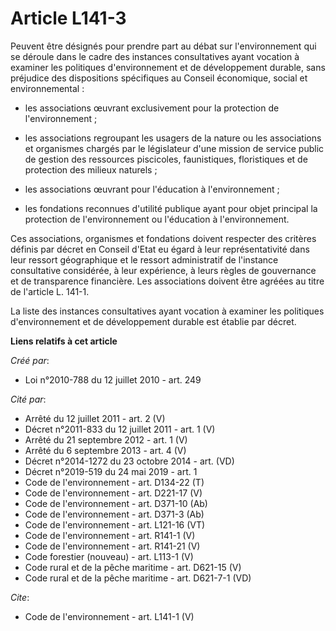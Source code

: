 # Article L141-3

Peuvent être désignés pour prendre part au débat sur l'environnement qui se déroule dans le cadre des instances consultatives
ayant vocation à examiner les politiques d'environnement et de développement durable, sans préjudice des dispositions
spécifiques au Conseil économique, social et environnemental :

- les associations œuvrant exclusivement pour la protection de l'environnement ;

- les associations regroupant les usagers de la nature ou les associations et organismes chargés par le législateur d'une
mission de service public de gestion des ressources piscicoles, faunistiques, floristiques et de protection des milieux
naturels ;

- les associations œuvrant pour l'éducation à l'environnement ;

- les fondations reconnues d'utilité publique ayant pour objet principal la protection de l'environnement ou l'éducation à
l'environnement. 

Ces associations, organismes et fondations doivent respecter des critères définis par décret en Conseil d'Etat eu égard à
leur représentativité dans leur ressort géographique et le ressort administratif de l'instance consultative considérée, à
leur expérience, à leurs règles de gouvernance et de transparence financière. Les associations doivent être agréées au titre
de l'article L. 141-1. 

La liste des instances consultatives ayant vocation à examiner les politiques d'environnement et de développement durable est
établie par décret.

**Liens relatifs à cet article**

_Créé par_:

  - Loi n°2010-788 du 12 juillet 2010 - art. 249

_Cité par_:

  - Arrêté du 12 juillet 2011 - art. 2 (V)
  - Décret n°2011-833 du 12 juillet 2011 - art. 1 (V)
  - Arrêté du 21 septembre 2012 - art. 1 (V)
  - Arrêté du 6 septembre 2013 - art. 4 (V)
  - Décret n°2014-1272 du 23 octobre 2014 - art. (VD)
  - Décret n°2019-519 du 24 mai 2019 - art. 1
  - Code de l'environnement - art. D134-22 (T)
  - Code de l'environnement - art. D221-17 (V)
  - Code de l'environnement - art. D371-10 (Ab)
  - Code de l'environnement - art. D371-3 (Ab)
  - Code de l'environnement - art. L121-16 (VT)
  - Code de l'environnement - art. R141-1 (V)
  - Code de l'environnement - art. R141-21 (V)
  - Code forestier (nouveau) - art. L113-1 (V)
  - Code rural et de la pêche maritime - art. D621-15 (V)
  - Code rural et de la pêche maritime - art. D621-7-1 (VD)

_Cite_:

  - Code de l'environnement - art. L141-1 (V)
